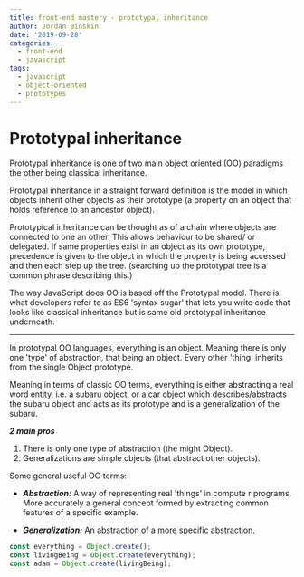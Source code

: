 ```yaml
---
title: front-end mastery - prototypal inheritance
author: Jordan Binskin
date: '2019-09-28'
categories:
  - front-end
  - javascript
tags:
  - javascript
  - object-oriented
  - prototypes
---
```


# Prototypal inheritance

Prototypal inheritance is one of two main object oriented (OO) paradigms the other being classical inheritance. 

Prototypal inheritance in a straight forward definition is the model in which objects inherit other objects as their prototype (a property on an object that holds reference to an ancestor object).

Prototypical inheritance can be thought as of a chain where objects are connected to one an other. This allows behaviour to be shared/ or delegated. If same properties exist in an object as its own prototype, precedence is given to the object in which the property is being accessed and then each step up the tree. (searching up the prototypal tree is a common phrase describing this.)

The way JavaScript does OO is based off the Prototypal model. There is what developers refer to as ES6 'syntax sugar' that lets you write code that looks like classical inheritance but is same old prototypal inheritance underneath.

<hr/>

In prototypal OO languages, everything is an object. Meaning there is only one 'type' of abstraction, that being an object. Every other 'thing' inherits from the single Object prototype. 

Meaning in terms of classic OO terms, everything is either abstracting a real word entity, i.e. a subaru object, or a car object which describes/abstracts the subaru object and acts as its prototype and is a generalization of the subaru.

***2 main pros***

1. There is only one type of abstraction (the might Object).
2. Generalizations are simple objects (that abstract other objects).


Some general useful OO terms:

- ***Abstraction:*** A way of representing real 'things' in compute r programs. More accurately a general concept formed by extracting common features of a specific example.

- ***Generalization:*** An abstraction of a more specific abstraction.

~~~javascript
const everything = Object.create();
const livingBeing = Object.create(everything);
const adam = Object.create(livingBeing);
~~~
